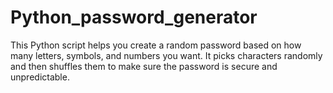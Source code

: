 # Python_password_generator
This Python script helps you create a random password based on how many letters, symbols, and numbers you want. 
It picks characters randomly and then shuffles them to make sure the password is secure and unpredictable.







